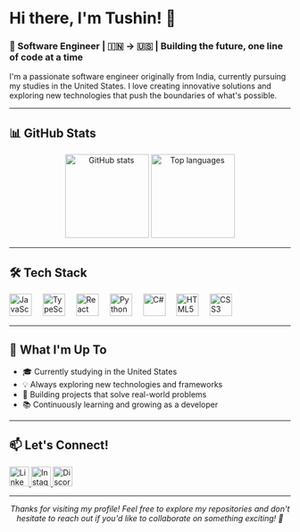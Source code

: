 # Hi there, I'm Tushin! 👋

### 🚀 Software Engineer | 🇮🇳 → 🇺🇸 | Building the future, one line of code at a time

I'm a passionate software engineer originally from India, currently pursuing my studies in the United States. I love creating innovative solutions and exploring new technologies that push the boundaries of what's possible.

---

## 📊 GitHub Stats

<div align="center">
  <img src="https://github-readme-stats.vercel.app/api?username=Dextron04&hide_title=false&hide_rank=false&show_icons=true&include_all_commits=true&count_private=true&disable_animations=false&theme=dark&locale=en&hide_border=true&bg_color=0D1117&title_color=C9D1D9&text_color=8B949E&icon_color=58A6FF" height="150" alt="GitHub stats" />
  <img src="https://github-readme-stats.vercel.app/api/top-langs?username=Dextron04&locale=en&hide_title=false&layout=compact&card_width=320&langs_count=5&theme=dark&hide_border=true&bg_color=0D1117&title_color=C9D1D9&text_color=8B949E" height="150" alt="Top languages" />
</div>

---

## 🛠️ Tech Stack

<div align="left">
  <img src="https://cdn.jsdelivr.net/gh/devicons/devicon/icons/javascript/javascript-original.svg" height="40" alt="JavaScript" />
  <img width="12" />
  <img src="https://cdn.jsdelivr.net/gh/devicons/devicon/icons/typescript/typescript-original.svg" height="40" alt="TypeScript" />
  <img width="12" />
  <img src="https://cdn.jsdelivr.net/gh/devicons/devicon/icons/react/react-original.svg" height="40" alt="React" />
  <img width="12" />
  <img src="https://cdn.jsdelivr.net/gh/devicons/devicon/icons/python/python-original.svg" height="40" alt="Python" />
  <img width="12" />
  <img src="https://cdn.jsdelivr.net/gh/devicons/devicon/icons/csharp/csharp-original.svg" height="40" alt="C#" />
  <img width="12" />
  <img src="https://cdn.jsdelivr.net/gh/devicons/devicon/icons/html5/html5-original.svg" height="40" alt="HTML5" />
  <img width="12" />
  <img src="https://cdn.jsdelivr.net/gh/devicons/devicon/icons/css3/css3-original.svg" height="40" alt="CSS3" />
</div>

---

## 🌟 What I'm Up To

- 🎓 Currently studying in the United States
- 💡 Always exploring new technologies and frameworks
- 🔧 Building projects that solve real-world problems
- 📚 Continuously learning and growing as a developer

---

## 📫 Let's Connect!

<div align="left">
  <a href="https://www.linkedin.com/in/tushin-kulshreshtha-2522b8231/" target="_blank">
    <img src="https://img.shields.io/static/v1?message=LinkedIn&logo=linkedin&label=&color=0077B5&logoColor=white&labelColor=&style=for-the-badge" height="35" alt="LinkedIn" />
  </a>
  <a href="https://www.instagram.com/nottushin/" target="_blank">
    <img src="https://img.shields.io/static/v1?message=Instagram&logo=instagram&label=&color=E4405F&logoColor=white&labelColor=&style=for-the-badge" height="35" alt="Instagram" />
  </a>
  <a href="https://discordapp.com/users/dxtrn" target="_blank">
    <img src="https://img.shields.io/static/v1?message=Discord&logo=discord&label=&color=7289DA&logoColor=white&labelColor=&style=for-the-badge" height="35" alt="Discord" />
  </a>
</div>

---

<div align="center">
  <em>Thanks for visiting my profile! Feel free to explore my repositories and don't hesitate to reach out if you'd like to collaborate on something exciting! 🚀</em>
</div>
